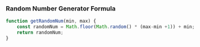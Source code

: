 ### Random Number Generator Formula
```js
function getRandomNum(min, max) {
	const randomNum = Math.floor(Math.random() * (max-min +1)) + min;
	return randomNum;
}
```



